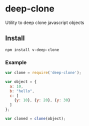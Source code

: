# deep-clone
Utility to deep clone javascript objects

## Install
```node
npm install v-deep-clone
```

### Example

```javascript
var clone = require('deep-clone');

var object = {
  a: 10,
  b: "hello",
  c: [
    {y: 10}, {y: 20}, {y: 30}
  ]
};

var cloned = clone(object);
```
